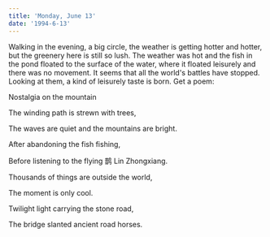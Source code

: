 ```yaml
---
title: 'Monday, June 13'
date: '1994-6-13'
---
```


Walking in the evening, a big circle, the weather is getting hotter and hotter, but the greenery here is still so lush. The weather was hot and the fish in the pond floated to the surface of the water, where it floated leisurely and there was no movement. It seems that all the world's battles have stopped. Looking at them, a kind of leisurely taste is born. Get a poem:

Nostalgia on the mountain

The winding path is strewn with trees,

The waves are quiet and the mountains are bright.

After abandoning the fish fishing,

Before listening to the flying 鹊 Lin Zhongxiang.

Thousands of things are outside the world,

The moment is only cool.

Twilight light carrying the stone road,

The bridge slanted ancient road horses.

